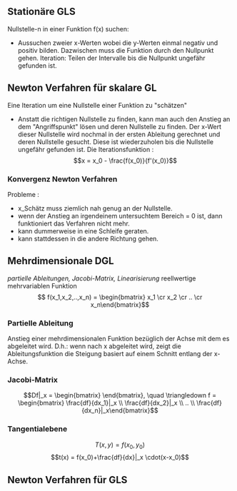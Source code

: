 ## Stationäre GLS
Nullstelle-n in einer Funktion f(x) suchen:
- Aussuchen zweier x-Werten wobei die y-Werten einmal negativ und positiv bilden. Dazwischen muss die Funktion durch den Nullpunkt gehen. Iteration: Teilen der Intervalle bis die Nullpunkt ungefähr gefunden ist.

## Newton Verfahren für skalare GL
Eine Iteration um eine Nullstelle einer Funktion zu "schätzen"
- Anstatt die richtigen Nullstelle zu finden, kann man auch den Anstieg an dem "Angriffspunkt" lösen und deren Nullstelle zu finden. Der x-Wert dieser Nullstelle wird nochmal in der ersten Ableitung gerechnet und deren Nullstelle gesucht. Diese ist wiederzuholen bis die Nullstelle ungefähr gefunden ist.
Die Iterationsfunktion :
$$x = x_0 - \frac{f(x_0)}{f'(x_0)}$$
### Konvergenz Newton Verfahren
Probleme :
- x_Schätz muss ziemlich nah genug an der Nullstelle.
- wenn der Anstieg an irgendeinem untersuchtem Bereich = 0 ist, dann funktioniert das Verfahren nicht mehr.
- kann dummerweise in eine Schleife geraten.
- kann stattdessen in die andere Richtung gehen.

## Mehrdimensionale DGL
*partielle Ableitungen, Jacobi-Matrix, Linearisierung*
reellwertige mehrvariablen Funktion
$$ f(x_1,x_2,..,x_n) = \begin{bmatrix} x_1 \cr x_2 \cr .. \cr x_n\end{bmatrix}$$
### Partielle Ableitung
Anstieg einer mehrdimensionalen Funktion bezüglich der Achse mit dem es abgeleitet wird. D.h.: wenn nach x abgeleitet wird, zeigt die Ableitungsfunktion die Steigung basiert auf einem Schnitt entlang der x-Achse.

### Jacobi-Matrix
$$Df|_x = \begin{bmatrix} \end{bmatrix}, \quad \triangledown f = \begin{bmatrix} \frac{df}{dx_1}|_x \\ \frac{df}{dx_2}|_x \\ .. \\ \frac{df}{dx_n}|_x\end{bmatrix}$$
### Tangentialebene
$$T(x,y)=f(x_0,y_0)$$
$$t(x) = f(x_0)+\frac{df}{dx}|_x \cdot(x-x_0)$$

## Newton Verfahren für GLS
